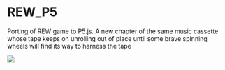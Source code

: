 # REW_P5
Porting of REW game to P5.js.
A new chapter of the same music cassette whose tape keeps on unrolling out of place until some brave spinning wheels will find its way to harness the tape

![](https://github.com/danieledep/REW_P5/blob/master/assets/Screenshot.png)
